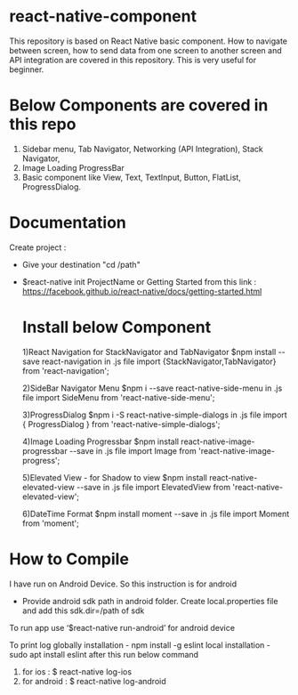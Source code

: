 # react-native-component
This repository is based on React Native basic component. 
How to navigate between screen, how to send data from one screen to another screen and API integration are covered in this repository. This is very useful for beginner. 

# Below Components are covered in this repo
1) Sidebar menu, Tab Navigator, Networking (API Integration), Stack Navigator, 
2) Image Loading ProgressBar
3) Basic component like View, Text, TextInput, Button, FlatList, ProgressDialog.

# Documentation
Create project :
- Give your destination "cd /path" 
- $react-native init ProjectName
            or
Getting Started from this link : https://facebook.github.io/react-native/docs/getting-started.html

  # Install below Component
    1)React Navigation for StackNavigator and TabNavigator
      $npm install --save react-navigation
      in .js file import {StackNavigator,TabNavigator} from 'react-navigation';
      
    2)SideBar Navigator Menu
      $npm i --save react-native-side-menu
      in .js file import SideMenu from 'react-native-side-menu';
      
    3)ProgressDialog
      $npm i -S react-native-simple-dialogs
      in .js file import { ProgressDialog } from 'react-native-simple-dialogs';
    
    4)Image Loading Progressbar
      $npm install react-native-image-progressbar --save
      in .js file import Image from 'react-native-image-progress';
      
    5)Elevated View - for Shadow to view
      $npm install react-native-elevated-view --save
      in .js file import ElevatedView from 'react-native-elevated-view';
    
    6)DateTime Format
      $npm install moment --save
      in .js file import Moment from 'moment';

# How to Compile
I have run on Android Device. So this instruction is for android 
- Provide android sdk path in android folder. Create local.properties file and add this sdk.dir=/path of sdk

To run app use ‘$react-native run-android’ for android device

To print log
globally installation - npm install -g eslint
local installation - sudo apt install eslint
after this run below command
1) for ios : $ react-native log-ios
2) for android : $ react-native log-android
